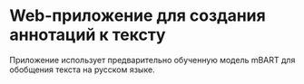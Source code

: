 # Web-приложение для создания аннотаций к тексту
Приложение использует предварительно обученную модель mBART для обобщения текста на русском языке.